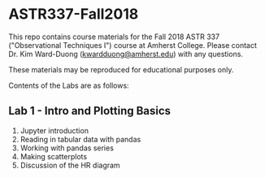 # ASTR337-Fall2018

This repo contains course materials for the Fall 2018 ASTR 337 ("Observational Techniques I") course at Amherst College. Please contact Dr. Kim Ward-Duong (kwardduong@amherst.edu) with any questions. 

These materials may be reproduced for educational purposes only. 

Contents of the Labs are as follows:

## Lab 1 - Intro and Plotting Basics
1. Jupyter introduction 
2. Reading in tabular data with pandas
3. Working with pandas series
4. Making scatterplots
5. Discussion of the HR diagram
